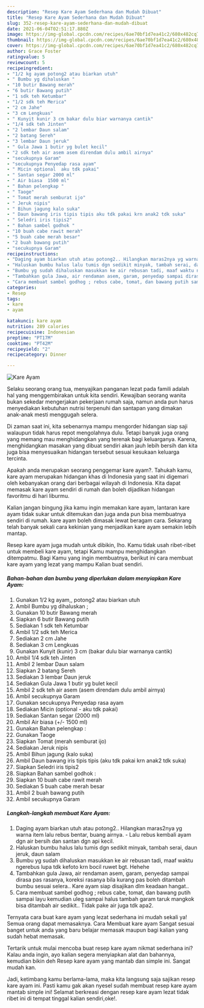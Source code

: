 ```yaml
---
description: "Resep Kare Ayam Sederhana dan Mudah Dibuat"
title: "Resep Kare Ayam Sederhana dan Mudah Dibuat"
slug: 352-resep-kare-ayam-sederhana-dan-mudah-dibuat
date: 2021-06-04T02:51:17.880Z
image: https://img-global.cpcdn.com/recipes/6ae70bf1d7ea41c2/680x482cq70/kare-ayam-foto-resep-utama.jpg
thumbnail: https://img-global.cpcdn.com/recipes/6ae70bf1d7ea41c2/680x482cq70/kare-ayam-foto-resep-utama.jpg
cover: https://img-global.cpcdn.com/recipes/6ae70bf1d7ea41c2/680x482cq70/kare-ayam-foto-resep-utama.jpg
author: Grace Foster
ratingvalue: 5
reviewcount: 5
recipeingredient:
- "1/2 kg ayam potong2 atau biarkan utuh"
- " Bumbu yg dihaluskan "
- "10 butir Bawang merah"
- "6 butir Bawang putih"
- "1 sdk teh Ketumbar"
- "1/2 sdk teh Merica"
- "2 cm Jahe"
- "3 cm Lengkuas"
- " Kunyit kunir 3 cm bakar dulu biar warnanya cantik"
- "1/4 sdk teh Jinten"
- "2 lembar Daun salam"
- "2 batang Sereh"
- "3 lembar Daun jeruk"
- " Gula Jawa 1 butir yg bulet kecil"
- "2 sdk teh air asem asem direndam dulu ambil airnya"
- "secukupnya Garam"
- "secukupnya Penyedap rasa ayam"
- " Micin optional  aku tdk pakai"
- " Santan segar 2000 ml"
- " Air biasa  1500 ml"
- " Bahan pelengkap "
- " Taoge"
- " Tomat merah semburat ijo"
- " Jeruk nipis"
- " Bihun jagung kalo suka"
- " Daun bawang iris tipis tipis aku tdk pakai krn anak2 tdk suka"
- " Seledri iris tipis2"
- " Bahan sambel godhok "
- "10 buah cabe rawit merah"
- "5 buah cabe merah besar"
- "2 buah bawang putih"
- "secukupnya Garam"
recipeinstructions:
- "Daging ayam biarkan utuh atau potong2.. Hilangkan maras2nya yg warna item lalu rebus bentar, buang airnya.  Lalu rebus kembali ayam dgn air bersih dan santan dgn api kecil."
- "Haluskan bumbu halus lalu tumis dgn sedikit minyak, tambah serai, daun jeruk, daun salam"
- "Bumbu yg sudah dihaluskan masukkan ke air rebusan tadi, maaf waktu ngerebus lupa tdk kefoto krn bocil ruwet bgt. Hehehe"
- "Tambahkan gula Jawa, air rendaman asem, garam, penyedap sampai dirasa pas rasanya, koreksi rasanya bila kurang pas boleh ditambah bumbu sesuai selera.. Kare ayam siap disajikan dlm keadaan hangat.."
- "Cara membuat sambel godhog ; rebus cabe, tomat, dan bawang putih sampai layu kemudian uleg sampai halus tambah garam taruk mangkok bisa ditambah air sedikit.. Tidak pake air juga tdk apa2."
categories:
- Resep
tags:
- kare
- ayam

katakunci: kare ayam 
nutrition: 289 calories
recipecuisine: Indonesian
preptime: "PT17M"
cooktime: "PT42M"
recipeyield: "2"
recipecategory: Dinner

---
```



![Kare Ayam](https://img-global.cpcdn.com/recipes/6ae70bf1d7ea41c2/680x482cq70/kare-ayam-foto-resep-utama.jpg)

Selaku seorang orang tua, menyajikan panganan lezat pada famili adalah hal yang menggembirakan untuk kita sendiri. Kewajiban seorang  wanita bukan sekedar mengerjakan pekerjaan rumah saja, namun anda pun harus menyediakan kebutuhan nutrisi terpenuhi dan santapan yang dimakan anak-anak mesti menggugah selera.

Di zaman  saat ini, kita sebenarnya mampu mengorder hidangan siap saji walaupun tidak harus repot mengolahnya dulu. Tetapi banyak juga orang yang memang mau menghidangkan yang terenak bagi keluarganya. Karena, menghidangkan masakan yang dibuat sendiri akan jauh lebih bersih dan kita juga bisa menyesuaikan hidangan tersebut sesuai kesukaan keluarga tercinta. 



Apakah anda merupakan seorang penggemar kare ayam?. Tahukah kamu, kare ayam merupakan hidangan khas di Indonesia yang saat ini digemari oleh kebanyakan orang dari berbagai wilayah di Indonesia. Kita dapat memasak kare ayam sendiri di rumah dan boleh dijadikan hidangan favoritmu di hari liburmu.

Kalian jangan bingung jika kamu ingin memakan kare ayam, lantaran kare ayam tidak sukar untuk ditemukan dan juga anda pun bisa membuatnya sendiri di rumah. kare ayam boleh dimasak lewat beragam cara. Sekarang telah banyak sekali cara kekinian yang menjadikan kare ayam semakin lebih mantap.

Resep kare ayam juga mudah untuk dibikin, lho. Kamu tidak usah ribet-ribet untuk membeli kare ayam, tetapi Kamu mampu menghidangkan ditempatmu. Bagi Kamu yang ingin membuatnya, berikut ini cara membuat kare ayam yang lezat yang mampu Kalian buat sendiri.

<!--inarticleads1-->

##### Bahan-bahan dan bumbu yang diperlukan dalam menyiapkan Kare Ayam:

1. Gunakan 1/2 kg ayam,, potong2 atau biarkan utuh
1. Ambil  Bumbu yg dihaluskan ;
1. Gunakan 10 butir Bawang merah
1. Siapkan 6 butir Bawang putih
1. Sediakan 1 sdk teh Ketumbar
1. Ambil 1/2 sdk teh Merica
1. Sediakan 2 cm Jahe
1. Sediakan 3 cm Lengkuas
1. Gunakan  Kunyit (kunir) 3 cm (bakar dulu biar warnanya cantik)
1. Ambil 1/4 sdk teh Jinten
1. Ambil 2 lembar Daun salam
1. Siapkan 2 batang Sereh
1. Sediakan 3 lembar Daun jeruk
1. Sediakan  Gula Jawa 1 butir yg bulet kecil
1. Ambil 2 sdk teh air asem (asem direndam dulu ambil airnya)
1. Ambil secukupnya Garam
1. Gunakan secukupnya Penyedap rasa ayam
1. Sediakan  Micin (optional - aku tdk pakai)
1. Sediakan  Santan segar (2000 ml)
1. Ambil  Air biasa (+/- 1500 ml)
1. Gunakan  Bahan pelengkap :
1. Gunakan  Taoge
1. Siapkan  Tomat (merah semburat ijo)
1. Sediakan  Jeruk nipis
1. Ambil  Bihun jagung (kalo suka)
1. Ambil  Daun bawang iris tipis tipis (aku tdk pakai krn anak2 tdk suka)
1. Siapkan  Seledri iris tipis2
1. Siapkan  Bahan sambel godhok :
1. Siapkan 10 buah cabe rawit merah
1. Sediakan 5 buah cabe merah besar
1. Ambil 2 buah bawang putih
1. Ambil secukupnya Garam




<!--inarticleads2-->

##### Langkah-langkah membuat Kare Ayam:

1. Daging ayam biarkan utuh atau potong2.. Hilangkan maras2nya yg warna item lalu rebus bentar, buang airnya.  - Lalu rebus kembali ayam dgn air bersih dan santan dgn api kecil.
1. Haluskan bumbu halus lalu tumis dgn sedikit minyak, tambah serai, daun jeruk, daun salam
1. Bumbu yg sudah dihaluskan masukkan ke air rebusan tadi, maaf waktu ngerebus lupa tdk kefoto krn bocil ruwet bgt. Hehehe
1. Tambahkan gula Jawa, air rendaman asem, garam, penyedap sampai dirasa pas rasanya, koreksi rasanya bila kurang pas boleh ditambah bumbu sesuai selera.. Kare ayam siap disajikan dlm keadaan hangat..
1. Cara membuat sambel godhog ; rebus cabe, tomat, dan bawang putih sampai layu kemudian uleg sampai halus tambah garam taruk mangkok bisa ditambah air sedikit.. Tidak pake air juga tdk apa2.




Ternyata cara buat kare ayam yang lezat sederhana ini mudah sekali ya! Semua orang dapat memasaknya. Cara Membuat kare ayam Sangat sesuai banget untuk anda yang baru belajar memasak maupun bagi kalian yang sudah hebat memasak.

Tertarik untuk mulai mencoba buat resep kare ayam nikmat sederhana ini? Kalau anda ingin, ayo kalian segera menyiapkan alat dan bahannya, kemudian bikin deh Resep kare ayam yang mantab dan simple ini. Sangat mudah kan. 

Jadi, ketimbang kamu berlama-lama, maka kita langsung saja sajikan resep kare ayam ini. Pasti kamu gak akan nyesel sudah membuat resep kare ayam mantab simple ini! Selamat berkreasi dengan resep kare ayam lezat tidak ribet ini di tempat tinggal kalian sendiri,oke!.

